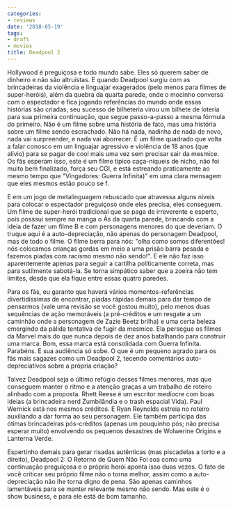 ```yaml
---
categories:
- reviews
date: '2018-05-19'
tags:
- draft
- movies
title: Deadpool 2
---
```


Hollywood é preguiçosa e todo mundo sabe. Eles só querem saber de dinheiro e não são altruístas. E quando Deadpool surgiu com as brincadeiras da violência e linguajar exagerados (pelo menos para filmes de super-heróis), além da quebra da quarta parede, onde o mocinho conversa com o espectador e fica jogando referências do mundo onde essas histórias são criadas, seu sucesso de bilheteria virou um bilhete de loteria para sua primeira continuação, que segue passo-a-passo a mesma fórmula do primeiro. Não é um filme sobre uma história de fato, mas uma história sobre um filme sendo escrachado. Não há nada, nadinha de nada de novo, nada vai surpreender, e nada vai aborrecer. É um filme quadrado que volta a falar conosco em um linguajar agressivo e violência de 18 anos (que alívio) para se pagar de cool mais uma vez sem precisar sair da mesmice. Os fãs esperam isso, este é um filme típico caça-níqueis de nicho, não foi muito bem finalizado, força seu CGI, e está estreando praticamente ao mesmo tempo que "Vingadores: Guerra Infinita)" em uma clara mensagem que eles mesmos estão pouco se f.

E em um jogo de metalinguagem rebuscado que atravessa alguns níveis para colocar o espectador preguiçoso onde eles precisa, eles conseguem. Um filme de super-herói tradicional que se paga de irreverente e esperto, pois posssui sempre na manga o Ás da quarta parede, brincando com a ideia de fazer um filme B e com personagens menores do que deveriam. O truque aqui é a auto-depreciação, não apenas do personagem Deadpool, mas de todo o filme. O filme berra para nós: "olha como somos diferentões! nós colocamos crianças gordas em meio a uma prisão barra pesada e fazemos piadas com racismo mesmo não sendo!". E ele não faz isso aparentemente apenas para seguir a cartilha politicamente correta, mas para sutilmente sabotá-la. Se torna simpático saber que a zoeira não tem limites, desde que ela fique entre essas quatro paredes.

Para os fãs, eu garanto que haverá vários momentos-referências divertidíssimas de encontrar, piadas rápidas demais para dar tempo de pensarmos (vale uma revisão se você gostou muito), pelo menos duas sequências de ação memoráveis (a pré-créditos e um resgate a um caminhão onde a personagem de Zazie Beetz brilha) e uma certa beleza emergindo da pálida tentativa de fugir da mesmice. Ela persegue os filmes da Marvel mais do que nunca depois de dez anos batalhando para construir uma marca. Bom, essa marca está consolidada com Guerra Infinita. Parabéns. E sua audiência só sobe. O que é um pequeno agrado para os fãs mais sagazes como um Deadpool 2, tecendo comentários auto-depreciativos sobre a própria criação?

Talvez Deadpool seja o último refúgio desses filmes menores, mas que conseguem manter o ritmo e a atenção graças a um trabalho de roteiro alinhado com a proposta. Rhett Reese é um escritor medíocre com boas ideias (a brincadeira nerd Zumbilândia e o trash espacial Vida). Paul Wernick está nos mesmos créditos. E Ryan Reynolds estreia no roteiro auxiliando a dar forma ao seu personagem. Ele também participa das ótimas brincadeiras pós-créditos (apenas um pouquinho pós; não precisa esperar muito) envolvendo os pequenos desastres de Wolwerine Origins e Lanterna Verde.

Espertinho demais para gerar risadas autênticas (mas piscadelas a torto e a direito), Deadpool 2: O Retorno de Quem Não Foi soa como uma continuação preguiçosa e o próprio herói aponta isso duas vezes. O fato de você criticar seu próprio filme não o torna melhor, assim como a auto-depreciação não lhe torna digno de pena. São apenas caminhos lamentáveis para se manter relevante mesmo não sendo. Mas este é o show business, e para ele está de bom tamanho.